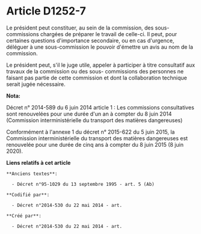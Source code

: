 # Article D1252-7

Le président peut constituer, au sein de la commission, des sous-commissions chargées de préparer le travail de celle-ci. Il
peut, pour certaines questions d'importance secondaire, ou en cas d'urgence, déléguer à une sous-commission le pouvoir
d'émettre un avis au nom de la commission.

Le président peut, s'il le juge utile, appeler à participer à titre consultatif aux travaux de la commission ou des sous-
commissions des personnes ne faisant pas partie de cette commission et dont la collaboration technique serait jugée
nécessaire.

**Nota:**

Décret n° 2014-589 du 6 juin 2014 article 1 : Les commissions consultatives sont renouvelées pour une durée d'un an à compter
du 8 juin 2014 (Commission interministérielle du transport des matières dangereuses)

Conformément à l'annexe 1 du décret n° 2015-622 du 5 juin 2015, la Commission interministérielle du transport des matières
dangereuses est renouvelée pour une durée de cinq ans à compter du 8 juin 2015 (8 juin 2020).

**Liens relatifs à cet article**

	**Anciens textes**:

	  - Décret n°95-1029 du 13 septembre 1995 - art. 5 (Ab)

	**Codifié par**:

	  - Décret n°2014-530 du 22 mai 2014 - art.

	**Créé par**:

	  - Décret n°2014-530 du 22 mai 2014 - art.
